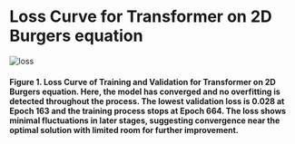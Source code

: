 # Loss Curve for Transformer on 2D Burgers equation
![loss](https://github.com/user-attachments/assets/ab38a623-62de-4777-9daa-a596b6aace5e)
#### Figure 1. Loss Curve of Training and Validation for Transformer on 2D Burgers equation. Here, the model has converged and no overfitting is detected throughout the process. The lowest validation loss is 0.028 at Epoch 163 and the training process stops at Epoch 664. The loss shows minimal fluctuations in later stages, suggesting convergence near the optimal solution with limited room for further improvement.

